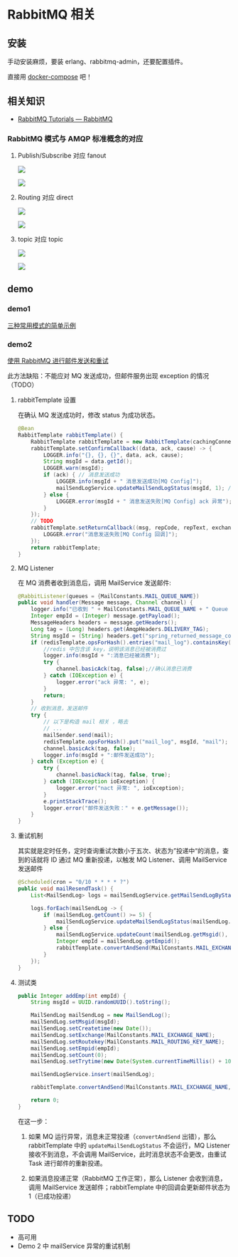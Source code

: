 # RabbitMQ 相关

## 安装

手动安装麻烦，要装 erlang、rabbitmq-admin，还要配置插件。

直接用 [docker-compose](https://docs.bolitao.xyz/Dev/Docker/compose%20conf/rabbitmq/) 吧！

## 相关知识

- [RabbitMQ Tutorials — RabbitMQ](https://www.rabbitmq.com/getstarted.html)

### RabbitMQ 模式与 AMQP 标准概念的对应

1. Publish/Subscribe 对应 fanout

    ![](https://cdn.jsdelivr.net/gh/bolitao/PicRepository/img/20210307121741.png)

    ![](https://cdn.jsdelivr.net/gh/bolitao/PicRepository/img/20210307121717.png)

2. Routing 对应 direct

    ![](https://cdn.jsdelivr.net/gh/bolitao/PicRepository/img/20210307122154.png)

    ![](https://cdn.jsdelivr.net/gh/bolitao/PicRepository/img/20210307121830.png)

1. topic 对应 topic

    ![](https://cdn.jsdelivr.net/gh/bolitao/PicRepository/img/20210307122222.png)

    ![](https://cdn.jsdelivr.net/gh/bolitao/PicRepository/img/20210307121843.png)

## demo

### demo1

[三种常用模式的简单示例](https://github.com/bolitao/simpmqdemo)

### demo2

[使用 RabbitMQ 进行邮件发送和重试](https://github.com/bolitao/mqdemo)

此方法缺陷：不能应对 MQ 发送成功，但邮件服务出现 exception 的情况（TODO）

1. rabbitTemplate 设置

    在确认 MQ 发送成功时，修改 status 为成功状态。

    ``` java
    @Bean
    RabbitTemplate rabbitTemplate() {
        RabbitTemplate rabbitTemplate = new RabbitTemplate(cachingConnectionFactory);
        rabbitTemplate.setConfirmCallback((data, ack, cause) -> {
            LOGGER.info("{}, {}, {}", data, ack, cause);
            String msgId = data.getId();
            LOGGER.warn(msgId);
            if (ack) { // 消息发送成功
                LOGGER.info(msgId + " 消息发送成功[MQ Config]");
                mailSendLogService.updateMailSendLogStatus(msgId, 1); // 修改记录表中为成功
            } else {
                LOGGER.error(msgId + " 消息发送失败[MQ Config] ack 异常");
            }
        });
        // TODO
        rabbitTemplate.setReturnCallback((msg, repCode, repText, exchange, routingKey) -> {
            LOGGER.error("消息发送失败[MQ Config 回调]");
        });
        return rabbitTemplate;
    }
    ```

1. MQ Listener

    在 MQ 消费者收到消息后，调用 MailService 发送邮件:

    ``` java
    @RabbitListener(queues = {MailConstants.MAIL_QUEUE_NAME})
    public void handler(Message message, Channel channel) {
        logger.info("已收到 " + MailConstants.MAIL_QUEUE_NAME + " Queue 的消息，开始邮件发送");
        Integer empId = (Integer) message.getPayload();
        MessageHeaders headers = message.getHeaders();
        Long tag = (Long) headers.get(AmqpHeaders.DELIVERY_TAG);
        String msgId = (String) headers.get("spring_returned_message_correlation");
        if (redisTemplate.opsForHash().entries("mail_log").containsKey(msgId)) {
            //redis 中包含该 key，说明该消息已经被消费过
            logger.info(msgId + ":消息已经被消费");
            try {
                channel.basicAck(tag, false);//确认消息已消费
            } catch (IOException e) {
                logger.error("ack 异常: ", e);
            }
            return;
        }
        // 收到消息，发送邮件
        try {
            // 以下是构造 mail 相关 ，略去
            // ...
            mailSender.send(mail);
            redisTemplate.opsForHash().put("mail_log", msgId, "mail");
            channel.basicAck(tag, false);
            logger.info(msgId + ":邮件发送成功");
        } catch (Exception e) {
            try {
                channel.basicNack(tag, false, true);
            } catch (IOException ioException) {
                logger.error("nact 异常: ", ioException);
            }
            e.printStackTrace();
            logger.error("邮件发送失败：" + e.getMessage());
        }
    }
    ```

1. 重试机制

    其实就是定时任务，定时查询重试次数小于五次、状态为”投递中“的消息，查到的话就将 ID 通过 MQ 重新投递，以触发 MQ Listener、调用 MailService 发送邮件

    ``` java
    @Scheduled(cron = "0/10 * * * * ?")
    public void mailResendTask() {
        List<MailSendLog> logs = mailSendLogService.getMailSendLogByStatus();

        logs.forEach(mailSendLog -> {
            if (mailSendLog.getCount() >= 5) {
                mailSendLogService.updateMailSendLogStatus(mailSendLog.getMsgid(), 2);
            } else {
                mailSendLogService.updateCount(mailSendLog.getMsgid(), new Date());
                Integer empId = mailSendLog.getEmpid();
                rabbitTemplate.convertAndSend(MailConstants.MAIL_EXCHANGE_NAME, MailConstants.MAIL_ROUTING_KEY_NAME, empId, new CorrelationData(mailSendLog.getMsgid()));
            }
        });
    }
    ```

1. 测试类

    ``` java
    public Integer addEmp(int empId) {
        String msgId = UUID.randomUUID().toString();

        MailSendLog mailSendLog = new MailSendLog();
        mailSendLog.setMsgid(msgId);
        mailSendLog.setCreatetime(new Date());
        mailSendLog.setExchange(MailConstants.MAIL_EXCHANGE_NAME);
        mailSendLog.setRoutekey(MailConstants.MAIL_ROUTING_KEY_NAME);
        mailSendLog.setEmpid(empId);
        mailSendLog.setCount(0);
        mailSendLog.setTrytime(new Date(System.currentTimeMillis() + 1000L * 60 * MailConstants.MSG_TIMEOUT));

        mailSendLogService.insert(mailSendLog);

        rabbitTemplate.convertAndSend(MailConstants.MAIL_EXCHANGE_NAME, MailConstants.MAIL_ROUTING_KEY_NAME, empId, new CorrelationData(msgId));

        return 0;
    }
    ```

    在这一步：

    1. 如果 MQ 运行异常，消息未正常投递（`convertAndSend` 出错），那么 rabbitTemplate 中的 `updateMailSendLogStatus` 不会运行，MQ Listener 接收不到消息，不会调用 MailService，此时消息状态不会更改，由重试 Task 进行邮件的重新投递。

    2. 如果消息投递正常（RabbitMQ 工作正常），那么 Listener 会收到消息，调用 MailService 发送邮件；rabbitTemplate 中的回调会更新邮件状态为 1（已成功投递）

## TODO <!--TODO-->

- 高可用
- Demo 2 中 mailService 异常的重试机制
